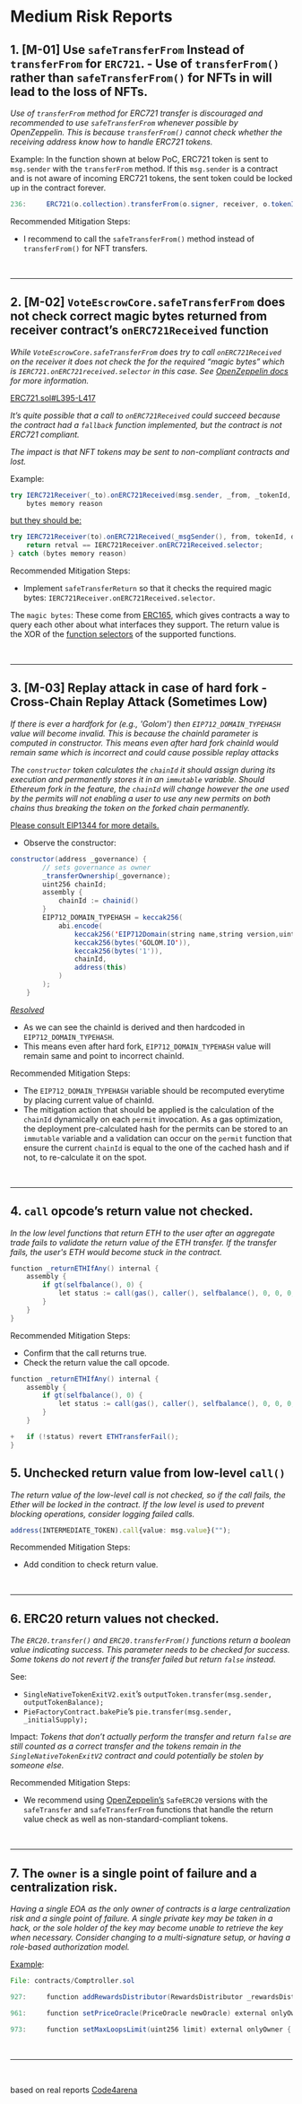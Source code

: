 # Medium Risk Reports

## 1. [M-01] Use `safeTransferFrom` Instead of `transferFrom` for `ERC721`. - Use of `transferFrom()` rather than `safeTransferFrom()` for NFTs in will lead to the loss of NFTs.

_Use of `transferFrom` method for ERC721 transfer is discouraged and recommended to use `safeTransferFrom` whenever possible by OpenZeppelin.
This is because `transferFrom()` cannot check whether the receiving address know how to handle ERC721 tokens._

Example:
In the function shown at below PoC, ERC721 token is sent to `msg.sender` with the `transferFrom` method.
If this `msg.sender` is a contract and is not aware of incoming ERC721 tokens, the sent token could be locked up in the contract forever.

```java
236:     ERC721(o.collection).transferFrom(o.signer, receiver, o.tokenId);
```

Recommended Mitigation Steps:

-   I recommend to call the `safeTransferFrom()` method instead of `transferFrom()` for NFT transfers.

<br>
<hr>

## 2. [M-02] `VoteEscrowCore.safeTransferFrom` does not check correct magic bytes returned from receiver contract’s `onERC721Received` function

_While `VoteEscrowCore.safeTransferFrom` does try to call `onERC721Received` on the receiver it does not check the for the required “magic bytes” which is `IERC721.onERC721received.selector` in this case. See [OpenZeppelin docs](https://docs.openzeppelin.com/contracts/3.x/api/token/erc721#IERC721Receiver-onERC721Received-address-address-uint256-bytes-) for more information._

[ERC721.sol#L395-L417](https://github.com/OpenZeppelin/openzeppelin-contracts/blob/ce0068c21ecd97c6ec8fb0db08570f4b43029dde/contracts/token/ERC721/ERC721.sol#L395-L417)

_It’s quite possible that a call to `onERC721Received` could succeed because the contract had a `fallback` function implemented, but the contract is not ERC721 compliant._

_The impact is that NFT tokens may be sent to non-compliant contracts and lost._

Example:

```java
try IERC721Receiver(_to).onERC721Received(msg.sender, _from, _tokenId, _data) returns (bytes4) {} catch (
    bytes memory reason
```

[but they should be:](https://github.com/golom-protocol/contracts/commit/19ba6e83892e24b859f081525c7e0f751f5e7ebb)

```java
try IERC721Receiver(to).onERC721Received(_msgSender(), from, tokenId, data) returns (bytes4 retval) {
    return retval == IERC721Receiver.onERC721Received.selector;
} catch (bytes memory reason)
```

Recommended Mitigation Steps:

-   Implement `safeTransferReturn` so that it checks the required magic bytes: `IERC721Receiver.onERC721Received.selector`.

The `magic bytes`: These come from [ERC165](https://github.com/ethereum/EIPs/blob/master/EIPS/eip-165.md), which gives contracts a way to query each other about what interfaces they support. The return value is the XOR of the [function selectors](https://docs.soliditylang.org/en/v0.4.24/abi-spec.html#function-selector) of the supported functions.

<br>
<hr>

## 3. [M-03] Replay attack in case of hard fork - Cross-Chain Replay Attack (Sometimes Low)

_If there is ever a hardfork for (e.g., 'Golom') then `EIP712_DOMAIN_TYPEHASH` value will become invalid. This is because the chainId parameter is computed in constructor. This means even after hard fork chainId would remain same which is incorrect and could cause possible replay attacks_

_The `constructor` token calculates the `chainId` it should assign during its execution and permanently stores it in an `immutable` variable. Should Ethereum fork in the feature, the `chainId` will change however the one used by the permits will not enabling a user to use any new permits on both chains thus breaking the token on the forked chain permanently._

[Please consult EIP1344 for more details.](https://eips.ethereum.org/EIPS/eip-1344#rationale)

-   Observe the constructor:

```java
constructor(address _governance) {
        // sets governance as owner
        _transferOwnership(_governance);
        uint256 chainId;
        assembly {
            chainId := chainid()
        }
        EIP712_DOMAIN_TYPEHASH = keccak256(
            abi.encode(
                keccak256('EIP712Domain(string name,string version,uint256 chainId,address verifyingContract)'),
                keccak256(bytes('GOLOM.IO')),
                keccak256(bytes('1')),
                chainId,
                address(this)
            )
        );
    }
```

[_Resolved_](https://github.com/golom-protocol/contracts/commit/d8a24442b8f3a764139e312ed393e5d5ffb7e596)

-   As we can see the chainId is derived and then hardcoded in `EIP712_DOMAIN_TYPEHASH`.
-   This means even after hard fork, `EIP712_DOMAIN_TYPEHASH` value will remain same and point to incorrect chainId.

Recommended Mitigation Steps:

-   The `EIP712_DOMAIN_TYPEHASH` variable should be recomputed everytime by placing current value of chainId.
-   The mitigation action that should be applied is the calculation of the `chainId` dynamically on each `permit` invocation. As a gas optimization, the deployment pre-calculated hash for the permits can be stored to an `immutable` variable and a validation can occur on the `permit` function that ensure the current `chainId` is equal to the one of the cached hash and if not, to re-calculate it on the spot.

<br>
<hr>

## 4. `call` opcode’s return value not checked.

_In the low level functions that return ETH to the user after an aggregate trade fails to validate the return value of the ETH transfer. If the transfer fails, the user's ETH would become stuck in the contract._

```java
function _returnETHIfAny() internal {
    assembly {
        if gt(selfbalance(), 0) {
            let status := call(gas(), caller(), selfbalance(), 0, 0, 0, 0)
        }
    }
}
```

Recommended Mitigation Steps:

-   Confirm that the call returns true.
-   Check the return value the call opcode.

```java
function _returnETHIfAny() internal {
    assembly {
        if gt(selfbalance(), 0) {
            let status := call(gas(), caller(), selfbalance(), 0, 0, 0, 0)
        }
    }

+   if (!status) revert ETHTransferFail();
}
```

## 5. Unchecked return value from low-level `call()`

_The return value of the low-level call is not checked, so if the call fails, the Ether will be locked in the contract. If the low level is used to prevent blocking operations, consider logging failed calls._

```ts
address(INTERMEDIATE_TOKEN).call{value: msg.value}("");
```

Recommended Mitigation Steps:

-   Add condition to check return value.

<br>
<hr>

## 6. ERC20 return values not checked.

_The `ERC20.transfer()` and `ERC20.transferFrom()` functions return a boolean value indicating success. This parameter needs to be checked for success. Some tokens do not revert if the transfer failed but return `false` instead._

See:

-   `SingleNativeTokenExitV2.exit`’s `outputToken.transfer(msg.sender, outputTokenBalance);`
-   `PieFactoryContract.bakePie`’s `pie.transfer(msg.sender, _initialSupply);`

Impact:
_Tokens that don’t actually perform the transfer and return `false` are still counted as a correct transfer and the tokens remain in the `SingleNativeTokenExitV2` contract and could potentially be stolen by someone else._

Recommended Mitigation Steps:

-   We recommend using [OpenZeppelin’s](https://github.com/OpenZeppelin/openzeppelin-contracts/blob/release-v4.1/contracts/token/ERC20/utils/SafeERC20.sol#L74) `SafeERC20` versions with the `safeTransfer` and `safeTransferFrom` functions that handle the return value check as well as non-standard-compliant tokens.

<br>
<hr>

## 7. The `owner` is a single point of failure and a centralization risk.

_Having a single EOA as the only owner of contracts is a large centralization risk and a single point of failure. A single private key may be taken in a hack, or the sole holder of the key may become unable to retrieve the key when necessary. Consider changing to a multi-signature setup, or having a role-based authorization model._

[Example](https://github.com/code-423n4/2023-05-venus/blob/9853f6f4fe906b635e214b22de9f627c6a17ba5b/contracts/Comptroller.sol#L927-L927):

```java
File: contracts/Comptroller.sol

927:     function addRewardsDistributor(RewardsDistributor _rewardsDistributor) external onlyOwner {

961:     function setPriceOracle(PriceOracle newOracle) external onlyOwner {

973:     function setMaxLoopsLimit(uint256 limit) external onlyOwner {
```

<br>
<hr>
<br>

based on real reports [Code4arena](https://code4rena.com/reports)
